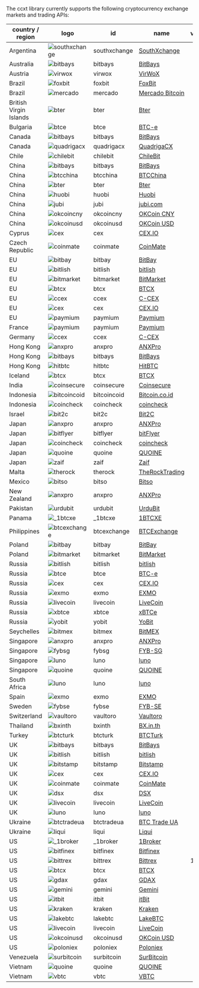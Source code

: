 The ccxt library currently supports the following cryptocurrency exchange markets and trading APIs:

|country / region       | logo                                                                                                                   | id           | name                                                 | ver | doc                                                                                          |
|-----------------------|------------------------------------------------------------------------------------------------------------------------|--------------|------------------------------------------------------|:---:|:--------------------------------------------------------------------------------------------:|
|Argentina              |  ![southxchange](https://user-images.githubusercontent.com/1294454/27838912-4f94ec8a-60f6-11e7-9e5d-bbf9bd50a559.jpg)  | southxchange | [SouthXchange](https://www.southxchange.com)         | *   |  [API](https://www.southxchange.com/Home/Api)                                                |
|Australia              |  ![bitbays](https://user-images.githubusercontent.com/1294454/27808599-983687d2-6051-11e7-8d95-80dfcbe5cbb4.jpg)       | bitbays      | [BitBays](https://bitbays.com)                       | 1   |  [API](https://bitbays.com/help/api/)                                                        |
|Austria                |  ![virwox](https://user-images.githubusercontent.com/1294454/27766894-6da9d360-5eea-11e7-90aa-41f2711b7405.jpg)        | virwox       | [VirWoX](https://www.virwox.com)                     | *   |  [API](https://www.virwox.com/developers.php)                                                |
|Brazil                 |  ![foxbit](https://user-images.githubusercontent.com/1294454/27991413-11b40d42-647f-11e7-91ee-78ced874dd09.jpg)        | foxbit       | [FoxBit](https://foxbit.exchange)                    | 1   |  [API](https://blinktrade.com/docs)                                                          |
|Brazil                 |  ![mercado](https://user-images.githubusercontent.com/1294454/27837060-e7c58714-60ea-11e7-9192-f05e86adb83f.jpg)       | mercado      | [Mercado Bitcoin](https://www.mercadobitcoin.com.br) | 3   |  [API](https://www.mercadobitcoin.com.br/api-doc)                                            |
|British Virgin Islands |  ![bter](https://user-images.githubusercontent.com/1294454/27980479-cfa3188c-6387-11e7-8191-93fc4184ba5c.jpg)          | bter         | [Bter](https://bter.com)                             | 2   |  [API](https://bter.com/api2)                                                                |
|Bulgaria               |  ![btce](https://user-images.githubusercontent.com/1294454/27843225-1b571514-611a-11e7-9208-2641a560b561.jpg)          | btce         | [BTC-e](https://btc-e.com)                           | 3   |  [API](https://btc-e.com/api/3/docs)                                                         |
|Canada                 |  ![bitbays](https://user-images.githubusercontent.com/1294454/27808599-983687d2-6051-11e7-8d95-80dfcbe5cbb4.jpg)       | bitbays      | [BitBays](https://bitbays.com)                       | 1   |  [API](https://bitbays.com/help/api/)                                                        |
|Canada                 |  ![quadrigacx](https://user-images.githubusercontent.com/1294454/27766825-98a6d0de-5ee7-11e7-9fa4-38e11a2c6f52.jpg)    | quadrigacx   | [QuadrigaCX](https://www.quadrigacx.com)             | 2   |  [API](https://www.quadrigacx.com/api_info)                                                  |
|Chile                  |  ![chilebit](https://user-images.githubusercontent.com/1294454/27991414-1298f0d8-647f-11e7-9c40-d56409266336.jpg)      | chilebit     | [ChileBit](https://chilebit.net)                     | 1   |  [API](https://blinktrade.com/docs)                                                          |
|China                  |  ![bitbays](https://user-images.githubusercontent.com/1294454/27808599-983687d2-6051-11e7-8d95-80dfcbe5cbb4.jpg)       | bitbays      | [BitBays](https://bitbays.com)                       | 1   |  [API](https://bitbays.com/help/api/)                                                        |
|China                  |  ![btcchina](https://user-images.githubusercontent.com/1294454/27766368-465b3286-5ed6-11e7-9a11-0f6467e1d82b.jpg)      | btcchina     | [BTCChina](https://www.btcchina.com)                 | 1   |  [API](https://www.btcchina.com/apidocs)                                                     |
|China                  |  ![bter](https://user-images.githubusercontent.com/1294454/27980479-cfa3188c-6387-11e7-8191-93fc4184ba5c.jpg)          | bter         | [Bter](https://bter.com)                             | 2   |  [API](https://bter.com/api2)                                                                |
|China                  |  ![huobi](https://user-images.githubusercontent.com/1294454/27766569-15aa7b9a-5edd-11e7-9e7f-44791f4ee49c.jpg)         | huobi        | [Huobi](https://www.huobi.com)                       | 3   |  [API](https://github.com/huobiapi/API_Docs_en/wiki)                                         |
|China                  |  ![jubi](https://user-images.githubusercontent.com/1294454/27766581-9d397d9a-5edd-11e7-8fb9-5d8236c0e692.jpg)          | jubi         | [jubi.com](https://www.jubi.com)                     | 1   |  [API](https://www.jubi.com/help/api.html)                                                   |
|China                  |  ![okcoincny](https://user-images.githubusercontent.com/1294454/27766792-8be9157a-5ee5-11e7-926c-6d69b8d3378d.jpg)     | okcoincny    | [OKCoin CNY](https://www.okcoin.cn)                  | 1   |  [API](https://www.okcoin.cn/rest_getStarted.html)                                           |
|China                  |  ![okcoinusd](https://user-images.githubusercontent.com/1294454/27766791-89ffb502-5ee5-11e7-8a5b-c5950b68ac65.jpg)     | okcoinusd    | [OKCoin USD](https://www.okcoin.com)                 | 1   |  [API](https://www.okcoin.com/rest_getStarted.html)                                          |
|Cyprus                 |  ![cex](https://user-images.githubusercontent.com/1294454/27766442-8ddc33b0-5ed8-11e7-8b98-f786aef0f3c9.jpg)           | cex          | [CEX.IO](https://cex.io)                             | *   |  [API](https://cex.io/cex-api)                                                               |
|Czech Republic         |  ![coinmate](https://user-images.githubusercontent.com/1294454/27811229-c1efb510-606c-11e7-9a36-84ba2ce412d8.jpg)      | coinmate     | [CoinMate](https://coinmate.io)                      | *   |  [API](http://docs.coinmate.apiary.io)                                                       |
|EU                     |  ![bitbay](https://user-images.githubusercontent.com/1294454/27766132-978a7bd8-5ece-11e7-9540-bc96d1e9bbb8.jpg)        | bitbay       | [BitBay](https://bitbay.net)                         | *   |  [API](https://bitbay.net/public-api)                                                        |
|EU                     |  ![bitlish](https://user-images.githubusercontent.com/1294454/27766275-dcfc6c30-5ed3-11e7-839d-00a846385d0b.jpg)       | bitlish      | [bitlish](https://bitlish.com)                       | 1   |  [API](https://bitlish.com/api)                                                              |
|EU                     |  ![bitmarket](https://user-images.githubusercontent.com/1294454/27767256-a8555200-5ef9-11e7-96fd-469a65e2b0bd.jpg)     | bitmarket    | [BitMarket](https://www.bitmarket.pl)                | *   |  [API](https://www.bitmarket.net/docs.php?file=api_public.html)                              |
|EU                     |  ![btcx](https://user-images.githubusercontent.com/1294454/27766385-9fdcc98c-5ed6-11e7-8f14-66d5e5cd47e6.jpg)          | btcx         | [BTCX](https://btc-x.is)                             | 1   |  [API](https://btc-x.is/custom/api-document.html)                                            |
|EU                     |  ![ccex](https://user-images.githubusercontent.com/1294454/27766433-16881f90-5ed8-11e7-92f8-3d92cc747a6c.jpg)          | ccex         | [C-CEX](https://c-cex.com)                           | *   |  [API](https://c-cex.com/?id=api)                                                            |
|EU                     |  ![cex](https://user-images.githubusercontent.com/1294454/27766442-8ddc33b0-5ed8-11e7-8b98-f786aef0f3c9.jpg)           | cex          | [CEX.IO](https://cex.io)                             | *   |  [API](https://cex.io/cex-api)                                                               |
|EU                     |  ![paymium](https://user-images.githubusercontent.com/1294454/27790564-a945a9d4-5ff9-11e7-9d2d-b635763f2f24.jpg)       | paymium      | [Paymium](https://www.paymium.com)                   | 1   |  [API](https://www.paymium.com/page/developers)                                              |
|France                 |  ![paymium](https://user-images.githubusercontent.com/1294454/27790564-a945a9d4-5ff9-11e7-9d2d-b635763f2f24.jpg)       | paymium      | [Paymium](https://www.paymium.com)                   | 1   |  [API](https://www.paymium.com/page/developers)                                              |
|Germany                |  ![ccex](https://user-images.githubusercontent.com/1294454/27766433-16881f90-5ed8-11e7-92f8-3d92cc747a6c.jpg)          | ccex         | [C-CEX](https://c-cex.com)                           | *   |  [API](https://c-cex.com/?id=api)                                                            |
|Hong Kong              |  ![anxpro](https://user-images.githubusercontent.com/1294454/27765983-fd8595da-5ec9-11e7-82e3-adb3ab8c2612.jpg)        | anxpro       | [ANXPro](https://anxpro.com)                         | 2   |  [API](https://anxpro.com/pages/api)                                                         |
|Hong Kong              |  ![bitbays](https://user-images.githubusercontent.com/1294454/27808599-983687d2-6051-11e7-8d95-80dfcbe5cbb4.jpg)       | bitbays      | [BitBays](https://bitbays.com)                       | 1   |  [API](https://bitbays.com/help/api/)                                                        |
|Hong Kong              |  ![hitbtc](https://user-images.githubusercontent.com/1294454/27766555-8eaec20e-5edc-11e7-9c5b-6dc69fc42f5e.jpg)        | hitbtc       | [HitBTC](https://hitbtc.com)                         | 1   |  [API](https://hitbtc.com/api)                                                               |
|Iceland                |  ![btcx](https://user-images.githubusercontent.com/1294454/27766385-9fdcc98c-5ed6-11e7-8f14-66d5e5cd47e6.jpg)          | btcx         | [BTCX](https://btc-x.is)                             | 1   |  [API](https://btc-x.is/custom/api-document.html)                                            |
|India                  |  ![coinsecure](https://user-images.githubusercontent.com/1294454/27766472-9cbd200a-5ed9-11e7-9551-2267ad7bac08.jpg)    | coinsecure   | [Coinsecure](https://coinsecure.in)                  | 1   |  [API](https://api.coinsecure.in)                                                            |
|Indonesia              |  ![bitcoincoid](https://user-images.githubusercontent.com/1294454/27766138-043c7786-5ecf-11e7-882b-809c14f38b53.jpg)   | bitcoincoid  | [Bitcoin.co.id](https://www.bitcoin.co.id)           | *   |  [API](https://vip.bitcoin.co.id/downloads/BITCOINCOID-API-DOCUMENTATION.pdf)                |
|Indonesia              |  ![coincheck](https://user-images.githubusercontent.com/1294454/27766464-3b5c3c74-5ed9-11e7-840e-31b32968e1da.jpg)     | coincheck    | [coincheck](https://coincheck.com)                   | *   |  [API](https://coincheck.com/documents/exchange/api)                                         |
|Israel                 |  ![bit2c](https://user-images.githubusercontent.com/1294454/27766119-3593220e-5ece-11e7-8b3a-5a041f6bcc3f.jpg)         | bit2c        | [Bit2C](https://www.bit2c.co.il)                     | *   |  [API](https://www.bit2c.co.il/home/api)                                                     |
|Japan                  |  ![anxpro](https://user-images.githubusercontent.com/1294454/27765983-fd8595da-5ec9-11e7-82e3-adb3ab8c2612.jpg)        | anxpro       | [ANXPro](https://anxpro.com)                         | 2   |  [API](https://anxpro.com/pages/api)                                                         |
|Japan                  |  ![bitflyer](https://user-images.githubusercontent.com/1294454/28051642-56154182-660e-11e7-9b0d-6042d1e6edd8.jpg)      | bitflyer     | [bitFlyer](https://bitflyer.jp)                      | 1   |  [API](https://bitflyer.jp/API)                                                              |
|Japan                  |  ![coincheck](https://user-images.githubusercontent.com/1294454/27766464-3b5c3c74-5ed9-11e7-840e-31b32968e1da.jpg)     | coincheck    | [coincheck](https://coincheck.com)                   | *   |  [API](https://coincheck.com/documents/exchange/api)                                         |
|Japan                  |  ![quoine](https://user-images.githubusercontent.com/1294454/27766844-9615a4e8-5ee8-11e7-8814-fcd004db8cdd.jpg)        | quoine       | [QUOINE](https://www.quoine.com)                     | 2   |  [API](https://developers.quoine.com)                                                        |
|Japan                  |  ![zaif](https://user-images.githubusercontent.com/1294454/27766927-39ca2ada-5eeb-11e7-972f-1b4199518ca6.jpg)          | zaif         | [Zaif](https://zaif.jp)                              | 1   |  [API](https://corp.zaif.jp/api-docs)                                                        |
|Malta                  |  ![therock](https://user-images.githubusercontent.com/1294454/27766869-75057fa2-5ee9-11e7-9a6f-13e641fa4707.jpg)       | therock      | [TheRockTrading](https://therocktrading.com)         | 1   |  [API](https://api.therocktrading.com/doc/)                                                  |
|Mexico                 |  ![bitso](https://user-images.githubusercontent.com/1294454/27766335-715ce7aa-5ed5-11e7-88a8-173a27bb30fe.jpg)         | bitso        | [Bitso](https://bitso.com)                           | 3   |  [API](https://bitso.com/api_info)                                                           |
|New Zealand            |  ![anxpro](https://user-images.githubusercontent.com/1294454/27765983-fd8595da-5ec9-11e7-82e3-adb3ab8c2612.jpg)        | anxpro       | [ANXPro](https://anxpro.com)                         | 2   |  [API](https://anxpro.com/pages/api)                                                         |
|Pakistan               |  ![urdubit](https://user-images.githubusercontent.com/1294454/27991453-156bf3ae-6480-11e7-82eb-7295fe1b5bb4.jpg)       | urdubit      | [UrduBit](https://urdubit.com)                       | 1   |  [API](https://blinktrade.com/docs)                                                          |
|Panama                 |  ![_1btcxe](https://user-images.githubusercontent.com/1294454/27766049-2b294408-5ecc-11e7-85cc-adaff013dc1a.jpg)       | _1btcxe      | [1BTCXE](https://1btcxe.com)                         | *   |  [API](https://1btcxe.com/api-docs.php)                                                      |
|Philippines            |  ![btcexchange](https://user-images.githubusercontent.com/1294454/27993052-4c92911a-64aa-11e7-96d8-ec6ac3435757.jpg)   | btcexchange  | [BTCExchange](https://www.btcexchange.ph)            | *   |  [API](https://github.com/BTCTrader/broker-api-docs)                                         |
|Poland                 |  ![bitbay](https://user-images.githubusercontent.com/1294454/27766132-978a7bd8-5ece-11e7-9540-bc96d1e9bbb8.jpg)        | bitbay       | [BitBay](https://bitbay.net)                         | *   |  [API](https://bitbay.net/public-api)                                                        |
|Poland                 |  ![bitmarket](https://user-images.githubusercontent.com/1294454/27767256-a8555200-5ef9-11e7-96fd-469a65e2b0bd.jpg)     | bitmarket    | [BitMarket](https://www.bitmarket.pl)                | *   |  [API](https://www.bitmarket.net/docs.php?file=api_public.html)                              |
|Russia                 |  ![bitlish](https://user-images.githubusercontent.com/1294454/27766275-dcfc6c30-5ed3-11e7-839d-00a846385d0b.jpg)       | bitlish      | [bitlish](https://bitlish.com)                       | 1   |  [API](https://bitlish.com/api)                                                              |
|Russia                 |  ![btce](https://user-images.githubusercontent.com/1294454/27843225-1b571514-611a-11e7-9208-2641a560b561.jpg)          | btce         | [BTC-e](https://btc-e.com)                           | 3   |  [API](https://btc-e.com/api/3/docs)                                                         |
|Russia                 |  ![cex](https://user-images.githubusercontent.com/1294454/27766442-8ddc33b0-5ed8-11e7-8b98-f786aef0f3c9.jpg)           | cex          | [CEX.IO](https://cex.io)                             | *   |  [API](https://cex.io/cex-api)                                                               |
|Russia                 |  ![exmo](https://user-images.githubusercontent.com/1294454/27766491-1b0ea956-5eda-11e7-9225-40d67b481b8d.jpg)          | exmo         | [EXMO](https://exmo.me)                              | 1   |  [API](https://exmo.me/ru/api_doc)                                                           |
|Russia                 |  ![livecoin](https://user-images.githubusercontent.com/1294454/27980768-f22fc424-638a-11e7-89c9-6010a54ff9be.jpg)      | livecoin     | [LiveCoin](https://www.livecoin.net)                 | *   |  [API](https://www.livecoin.net/api?lang=en)                                                 |
|Russia                 |  ![xbtce](https://user-images.githubusercontent.com/1294454/28059414-e235970c-662c-11e7-8c3a-08e31f78684b.jpg)         | xbtce        | [xBTCe](https://www.xbtce.com)                       | 1   |  [API](https://www.xbtce.com/tradeapi)                                                       |
|Russia                 |  ![yobit](https://user-images.githubusercontent.com/1294454/27766910-cdcbfdae-5eea-11e7-9859-03fea873272d.jpg)         | yobit        | [YoBit](https://www.yobit.net)                       | 3   |  [API](https://www.yobit.net/en/api/)                                                        |
|Seychelles             |  ![bitmex](https://user-images.githubusercontent.com/1294454/27766319-f653c6e6-5ed4-11e7-933d-f0bc3699ae8f.jpg)        | bitmex       | [BitMEX](https://www.bitmex.com)                     | 1   |  [API](https://www.bitmex.com/app/apiOverview)                                               |
|Singapore              |  ![anxpro](https://user-images.githubusercontent.com/1294454/27765983-fd8595da-5ec9-11e7-82e3-adb3ab8c2612.jpg)        | anxpro       | [ANXPro](https://anxpro.com)                         | 2   |  [API](https://anxpro.com/pages/api)                                                         |
|Singapore              |  ![fybsg](https://user-images.githubusercontent.com/1294454/27766513-3364d56a-5edb-11e7-9e6b-d5898bb89c81.jpg)         | fybsg        | [FYB-SG](https://www.fybsg.com)                      | *   |  [API](http://docs.fyb.apiary.io)                                                            |
|Singapore              |  ![luno](https://user-images.githubusercontent.com/1294454/27766607-8c1a69d8-5ede-11e7-930c-540b5eb9be24.jpg)          | luno         | [luno](https://www.luno.com)                         | 1   |  [API](https://npmjs.org/package/bitx)                                                       |
|Singapore              |  ![quoine](https://user-images.githubusercontent.com/1294454/27766844-9615a4e8-5ee8-11e7-8814-fcd004db8cdd.jpg)        | quoine       | [QUOINE](https://www.quoine.com)                     | 2   |  [API](https://developers.quoine.com)                                                        |
|South Africa           |  ![luno](https://user-images.githubusercontent.com/1294454/27766607-8c1a69d8-5ede-11e7-930c-540b5eb9be24.jpg)          | luno         | [luno](https://www.luno.com)                         | 1   |  [API](https://npmjs.org/package/bitx)                                                       |
|Spain                  |  ![exmo](https://user-images.githubusercontent.com/1294454/27766491-1b0ea956-5eda-11e7-9225-40d67b481b8d.jpg)          | exmo         | [EXMO](https://exmo.me)                              | 1   |  [API](https://exmo.me/ru/api_doc)                                                           |
|Sweden                 |  ![fybse](https://user-images.githubusercontent.com/1294454/27766512-31019772-5edb-11e7-8241-2e675e6797f1.jpg)         | fybse        | [FYB-SE](https://www.fybse.se)                       | *   |  [API](http://docs.fyb.apiary.io)                                                            |
|Switzerland            |  ![vaultoro](https://user-images.githubusercontent.com/1294454/27766880-f205e870-5ee9-11e7-8fe2-0d5b15880752.jpg)      | vaultoro     | [Vaultoro](https://www.vaultoro.com)                 | 1   |  [API](https://api.vaultoro.com)                                                             |
|Thailand               |  ![bxinth](https://user-images.githubusercontent.com/1294454/27766412-567b1eb4-5ed7-11e7-94a8-ff6a3884f6c5.jpg)        | bxinth       | [BX.in.th](https://bx.in.th)                         | *   |  [API](https://bx.in.th/info/api)                                                            |
|Turkey                 |  ![btcturk](https://user-images.githubusercontent.com/1294454/27992709-18e15646-64a3-11e7-9fa2-b0950ec7712f.jpg)       | btcturk      | [BTCTurk](https://www.btcturk.com)                   | *   |  [API](https://github.com/BTCTrader/broker-api-docs)                                         |
|UK                     |  ![bitbays](https://user-images.githubusercontent.com/1294454/27808599-983687d2-6051-11e7-8d95-80dfcbe5cbb4.jpg)       | bitbays      | [BitBays](https://bitbays.com)                       | 1   |  [API](https://bitbays.com/help/api/)                                                        |
|UK                     |  ![bitlish](https://user-images.githubusercontent.com/1294454/27766275-dcfc6c30-5ed3-11e7-839d-00a846385d0b.jpg)       | bitlish      | [bitlish](https://bitlish.com)                       | 1   |  [API](https://bitlish.com/api)                                                              |
|UK                     |  ![bitstamp](https://user-images.githubusercontent.com/1294454/27786377-8c8ab57e-5fe9-11e7-8ea4-2b05b6bcceec.jpg)      | bitstamp     | [Bitstamp](https://www.bitstamp.net)                 | 2   |  [API](https://www.bitstamp.net/api)                                                         |
|UK                     |  ![cex](https://user-images.githubusercontent.com/1294454/27766442-8ddc33b0-5ed8-11e7-8b98-f786aef0f3c9.jpg)           | cex          | [CEX.IO](https://cex.io)                             | *   |  [API](https://cex.io/cex-api)                                                               |
|UK                     |  ![coinmate](https://user-images.githubusercontent.com/1294454/27811229-c1efb510-606c-11e7-9a36-84ba2ce412d8.jpg)      | coinmate     | [CoinMate](https://coinmate.io)                      | *   |  [API](http://docs.coinmate.apiary.io)                                                       |
|UK                     |  ![dsx](https://user-images.githubusercontent.com/1294454/27990275-1413158a-645a-11e7-931c-94717f7510e3.jpg)           | dsx          | [DSX](https://dsx.uk)                                | *   |  [API](https://api.dsx.uk)                                                                   |
|UK                     |  ![livecoin](https://user-images.githubusercontent.com/1294454/27980768-f22fc424-638a-11e7-89c9-6010a54ff9be.jpg)      | livecoin     | [LiveCoin](https://www.livecoin.net)                 | *   |  [API](https://www.livecoin.net/api?lang=en)                                                 |
|UK                     |  ![luno](https://user-images.githubusercontent.com/1294454/27766607-8c1a69d8-5ede-11e7-930c-540b5eb9be24.jpg)          | luno         | [luno](https://www.luno.com)                         | 1   |  [API](https://npmjs.org/package/bitx)                                                       |
|Ukraine                |  ![btctradeua](https://user-images.githubusercontent.com/1294454/27941483-79fc7350-62d9-11e7-9f61-ac47f28fcd96.jpg)    | btctradeua   | [BTC Trade UA](https://btc-trade.com.ua)             | *   |  [API](https://docs.google.com/document/d/1ocYA0yMy_RXd561sfG3qEPZ80kyll36HUxvCRe5GbhE/edit) |
|Ukraine                |  ![liqui](https://user-images.githubusercontent.com/1294454/27982022-75aea828-63a0-11e7-9511-ca584a8edd74.jpg)         | liqui        | [Liqui](https://liqui.io)                            | 3   |  [API](https://liqui.io/api)                                                                 |
|US                     |  ![_1broker](https://user-images.githubusercontent.com/1294454/27766021-420bd9fc-5ecb-11e7-8ed6-56d0081efed2.jpg)      | _1broker     | [1Broker](https://1broker.com)                       | 2   |  [API](https://1broker.com/?c=en/content/api-documentation)                                  |
|US                     |  ![bitfinex](https://user-images.githubusercontent.com/1294454/27766244-e328a50c-5ed2-11e7-947b-041416579bb3.jpg)      | bitfinex     | [Bitfinex](https://www.bitfinex.com)                 | 1   |  [API](https://bitfinex.readme.io/v1/docs)                                                   |
|US                     |  ![bittrex](https://user-images.githubusercontent.com/1294454/27766352-cf0b3c26-5ed5-11e7-82b7-f3826b7a97d8.jpg)       | bittrex      | [Bittrex](https://bittrex.com)                       | 1.1 |  [API](https://bittrex.com/Home/Api)                                                         |
|US                     |  ![btcx](https://user-images.githubusercontent.com/1294454/27766385-9fdcc98c-5ed6-11e7-8f14-66d5e5cd47e6.jpg)          | btcx         | [BTCX](https://btc-x.is)                             | 1   |  [API](https://btc-x.is/custom/api-document.html)                                            |
|US                     |  ![gdax](https://user-images.githubusercontent.com/1294454/27766527-b1be41c6-5edb-11e7-95f6-5b496c469e2c.jpg)          | gdax         | [GDAX](https://www.gdax.com)                         | *   |  [API](https://docs.gdax.com)                                                                |
|US                     |  ![gemini](https://user-images.githubusercontent.com/1294454/27816857-ce7be644-6096-11e7-82d6-3c257263229c.jpg)        | gemini       | [Gemini](https://gemini.com)                         | 1   |  [API](https://docs.gemini.com/rest-api)                                                     |
|US                     |  ![itbit](https://user-images.githubusercontent.com/1294454/27822159-66153620-60ad-11e7-89e7-005f6d7f3de0.jpg)         | itbit        | [itBit](https://www.itbit.com)                       | 1   |  [API](https://www.itbit.com/api)                                                            |
|US                     |  ![kraken](https://user-images.githubusercontent.com/1294454/27766599-22709304-5ede-11e7-9de1-9f33732e1509.jpg)        | kraken       | [Kraken](https://www.kraken.com)                     | 0   |  [API](https://www.kraken.com/en-us/help/api)                                                |
|US                     |  ![lakebtc](https://user-images.githubusercontent.com/1294454/28074120-72b7c38a-6660-11e7-92d9-d9027502281d.jpg)       | lakebtc      | [LakeBTC](https://www.lakebtc.com)                   | 2   |  [API](https://www.lakebtc.com/s/api)                                                        |
|US                     |  ![livecoin](https://user-images.githubusercontent.com/1294454/27980768-f22fc424-638a-11e7-89c9-6010a54ff9be.jpg)      | livecoin     | [LiveCoin](https://www.livecoin.net)                 | *   |  [API](https://www.livecoin.net/api?lang=en)                                                 |
|US                     |  ![okcoinusd](https://user-images.githubusercontent.com/1294454/27766791-89ffb502-5ee5-11e7-8a5b-c5950b68ac65.jpg)     | okcoinusd    | [OKCoin USD](https://www.okcoin.com)                 | 1   |  [API](https://www.okcoin.com/rest_getStarted.html)                                          |
|US                     |  ![poloniex](https://user-images.githubusercontent.com/1294454/27766817-e9456312-5ee6-11e7-9b3c-b628ca5626a5.jpg)      | poloniex     | [Poloniex](https://poloniex.com)                     | *   |  [API](https://poloniex.com/support/api/)                                                    |
|Venezuela              |  ![surbitcoin](https://user-images.githubusercontent.com/1294454/27991511-f0a50194-6481-11e7-99b5-8f02932424cc.jpg)    | surbitcoin   | [SurBitcoin](https://surbitcoin.com)                 | 1   |  [API](https://blinktrade.com/docs)                                                          |
|Vietnam                |  ![quoine](https://user-images.githubusercontent.com/1294454/27766844-9615a4e8-5ee8-11e7-8814-fcd004db8cdd.jpg)        | quoine       | [QUOINE](https://www.quoine.com)                     | 2   |  [API](https://developers.quoine.com)                                                        |
|Vietnam                |  ![vbtc](https://user-images.githubusercontent.com/1294454/27991481-1f53d1d8-6481-11e7-884e-21d17e7939db.jpg)          | vbtc         | [VBTC](https://vbtc.exchange)                        | 1   |  [API](https://blinktrade.com/docs)                                                          |

